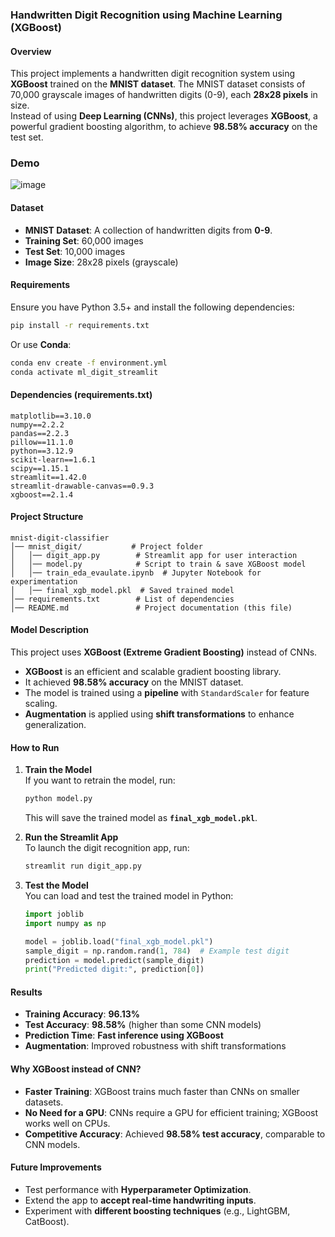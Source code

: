 ### **Handwritten Digit Recognition using Machine Learning (XGBoost)**

#### **Overview**

This project implements a handwritten digit recognition system using **XGBoost** trained on the **MNIST dataset**. The MNIST dataset consists of 70,000 grayscale images of handwritten digits (0-9), each **28x28 pixels** in size.\
Instead of using **Deep Learning (CNNs)**, this project leverages **XGBoost**, a powerful gradient boosting algorithm, to achieve **98.58% accuracy** on the test set.

### **Demo**

![image](https://github.com/user-attachments/assets/e44db4e1-f537-4f84-9ab5-61f01d4ddea6)


#### **Dataset**

- **MNIST Dataset**: A collection of handwritten digits from **0-9**.
- **Training Set**: 60,000 images
- **Test Set**: 10,000 images
- **Image Size**: 28x28 pixels (grayscale)

#### **Requirements**

Ensure you have Python 3.5+ and install the following dependencies:

```bash
pip install -r requirements.txt
```

Or use **Conda**:

```bash
conda env create -f environment.yml
conda activate ml_digit_streamlit
```

#### **Dependencies (requirements.txt)**

```
matplotlib==3.10.0
numpy==2.2.2
pandas==2.2.3
pillow==11.1.0
python==3.12.9
scikit-learn==1.6.1
scipy==1.15.1
streamlit==1.42.0
streamlit-drawable-canvas==0.9.3
xgboost==2.1.4
```

#### **Project Structure**

```
mnist-digit-classifier
│── mnist_digit/           # Project folder
│   │── digit_app.py        # Streamlit app for user interaction
│   │── model.py            # Script to train & save XGBoost model
│   │── train_eda_evaulate.ipynb  # Jupyter Notebook for experimentation
│   │── final_xgb_model.pkl  # Saved trained model
│── requirements.txt        # List of dependencies
│── README.md               # Project documentation (this file)
```

#### **Model Description**

This project uses **XGBoost (Extreme Gradient Boosting)** instead of CNNs.

- **XGBoost** is an efficient and scalable gradient boosting library.
- It achieved **98.58% accuracy** on the MNIST dataset.
- The model is trained using a **pipeline** with `StandardScaler` for feature scaling.
- **Augmentation** is applied using **shift transformations** to enhance generalization.

#### **How to Run**

1. **Train the Model**\
   If you want to retrain the model, run:

   ```bash
   python model.py
   ```

   This will save the trained model as **`final_xgb_model.pkl`**.

2. **Run the Streamlit App**\
   To launch the digit recognition app, run:

   ```bash
   streamlit run digit_app.py
   ```

3. **Test the Model**\
   You can load and test the trained model in Python:

   ```python
   import joblib
   import numpy as np

   model = joblib.load("final_xgb_model.pkl")
   sample_digit = np.random.rand(1, 784)  # Example test digit
   prediction = model.predict(sample_digit)
   print("Predicted digit:", prediction[0])
   ```

#### **Results**

- **Training Accuracy**: **96.13%**
- **Test Accuracy**: **98.58%** (higher than some CNN models)
- **Prediction Time**: **Fast inference using XGBoost**
- **Augmentation**: Improved robustness with shift transformations

#### **Why XGBoost instead of CNN?**

- **Faster Training**: XGBoost trains much faster than CNNs on smaller datasets.
- **No Need for a GPU**: CNNs require a GPU for efficient training; XGBoost works well on CPUs.
- **Competitive Accuracy**: Achieved **98.58% test accuracy**, comparable to CNN models.

#### **Future Improvements**

- Test performance with **Hyperparameter Optimization**.
- Extend the app to **accept real-time handwriting inputs**.
- Experiment with **different boosting techniques** (e.g., LightGBM, CatBoost).
